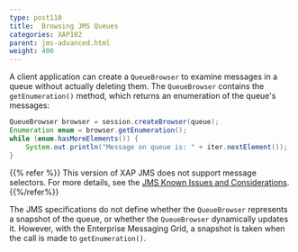 ```yaml
---
type: post110
title:  Browsing JMS Queues
categories: XAP102
parent: jms-advanced.html
weight: 400
---
```





A client application can create a `QueueBrowser` to examine messages in a queue without actually deleting them. The `QueueBrowser` contains the `getEnumeration()` method, which returns an enumeration of the queue's messages:


```java
QueueBrowser browser = session.createBrowser(queue);
Enumeration enum = browser.getEnumeration();
while (enum.hasMoreElements()) {
    System.out.println("Message on queue is: " + iter.nextElement());
}
```

{{% refer %}}
This version of XAP JMS does not support message selectors. For more details, see the [JMS Known Issues and Considerations](./jms-known-issues-and-considerations.html).
{{%/refer%}}

The JMS specifications do not define whether the `QueueBrowser` represents a snapshot of the queue, or whether the `QueueBrowser` dynamically updates it. However, with the Enterprise Messaging Grid, a snapshot is taken when the call is made to `getEnumeration()`.
